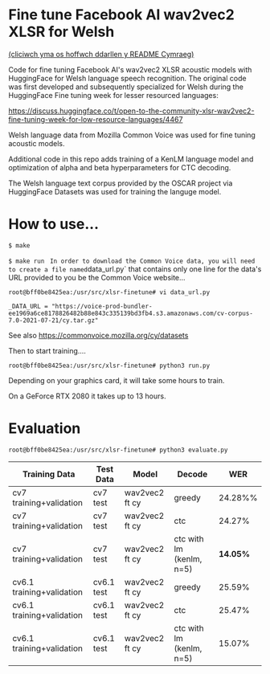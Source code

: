 # Fine tune Facebook AI wav2vec2 XLSR for Welsh

[(cliciwch yma os hoffwch ddarllen y README Cymraeg)](README.md)

Code for fine tuning Facebook AI's wav2vec2 XLSR acoustic models with HuggingFace for
Welsh language speech recognition. The original code was first developed and 
subsequently specialized for Welsh during the HuggingFace Fine tuning week for lesser resourced languages:

https://discuss.huggingface.co/t/open-to-the-community-xlsr-wav2vec2-fine-tuning-week-for-low-resource-languages/4467

Welsh language data from Mozilla Common Voice was used for fine tuning acoustic models. 

Additional code in this repo adds training of a KenLM language model and optimization 
of alpha and beta hyperparameters for CTC decoding. 

The Welsh language text corpus provided by the OSCAR project via HuggingFace Datasets was used
for training the languge model.


# How to use...

`$ make`

`$ make run `
`
In order to download the Common Voice data, you will need to create a file named `data_url.py` that contains only one line
for the data's URL provided to you be the Common Voice website...

`root@bff0be8425ea:/usr/src/xlsr-finetune# vi data_url.py`

`_DATA_URL = "https://voice-prod-bundler-ee1969a6ce8178826482b88e843c335139bd3fb4.s3.amazonaws.com/cv-corpus-7.0-2021-07-21/cy.tar.gz"`

See also https://commonvoice.mozilla.org/cy/datasets

Then to start training....

`root@bff0be8425ea:/usr/src/xlsr-finetune# python3 run.py`

Depending on your graphics card, it will take some hours to train.

On a GeForce RTX 2080 it takes up to 13 hours.



# Evaluation

`root@bff0be8425ea:/usr/src/xlsr-finetune# python3 evaluate.py`

|Training Data | Test Data | Model | Decode | WER |
|---|---|---|---|---|
|cv7 training+validation | cv7 test | wav2vec2 ft cy | greedy | 24.28%% |
|cv7 training+validation | cv7 test | wav2vec2 ft cy | ctc | 24.27% |
|cv7 training+validation | cv7 test | wav2vec2 ft cy | ctc with lm (kenlm, n=5) | **14.05%** |
|cv6.1 training+validation | cv6.1 test | wav2vec2 ft cy | greedy | 25.59% |
|cv6.1 training+validation | cv6.1 test | wav2vec2 ft cy | ctc | 25.47% |
|cv6.1 training+validation | cv6.1 test | wav2vec2 ft cy | ctc with lm (kenlm, n=5) | 15.07% |

